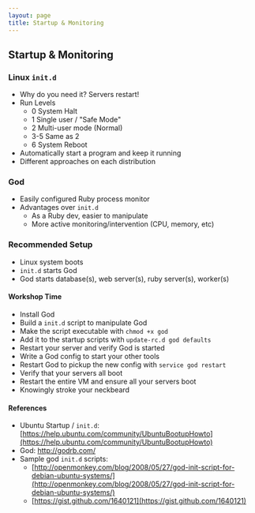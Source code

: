 ```yaml
---
layout: page
title: Startup & Monitoring
---
```


## Startup & Monitoring

### Linux `init.d`

* Why do you need it? Servers restart!
* Run Levels
  * 0 System Halt
  * 1 Single user / "Safe Mode"
  * 2 Multi-user mode (Normal)
  * 3-5 Same as 2
  * 6 System Reboot
* Automatically start a program and keep it running
* Different approaches on each distribution

### God

* Easily configured Ruby process monitor
* Advantages over `init.d`
  * As a Ruby dev, easier to manipulate
  * More active monitoring/intervention (CPU, memory, etc)

### Recommended Setup

* Linux system boots
* `init.d` starts God
* God starts database(s), web server(s), ruby server(s), worker(s)

#### Workshop Time

* Install God
* Build a `init.d` script to manipulate God
* Make the script executable with `chmod +x god`
* Add it to the startup scripts with `update-rc.d god defaults`
* Restart your server and verify God is started
* Write a God config to start your other tools
* Restart God to pickup the new config with `service god restart`
* Verify that your servers all boot
* Restart the entire VM and ensure all your servers boot
* Knowingly stroke your neckbeard

#### References

* Ubuntu Startup / `init.d`: [https://help.ubuntu.com/community/UbuntuBootupHowto](https://help.ubuntu.com/community/UbuntuBootupHowto)
* God: http://godrb.com/
* Sample god `init.d` scripts:
  * [http://openmonkey.com/blog/2008/05/27/god-init-script-for-debian-ubuntu-systems/](http://openmonkey.com/blog/2008/05/27/god-init-script-for-debian-ubuntu-systems/)
  * [https://gist.github.com/1640121](https://gist.github.com/1640121)
